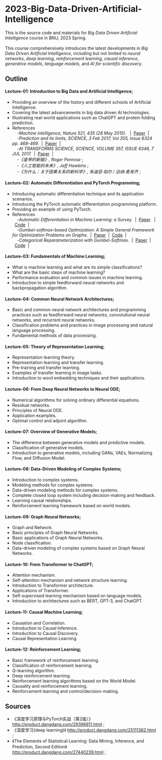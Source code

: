 # 2023-Big-Data-Driven-Artificial-Intelligence
This is the source code and materials for *Big Data Driven Artificial Intelligence* course in BNU, 2023 Spring.<br>
<br>
This course comprehensively introduces the latest developments in *Big Data Driven Artificial Intelligence*, including but not limited to *neural networks*, *deep learning*, *reinforcement learning*, *causal inference*, *generative models*, *language models*, and *AI for scientific discovery*. 

## Outline

#### Lecture-01: Introduction to Big Data and Artificial Intelligence;<br>
+  Providing an overview of the history and different schools of Artificial Intelligence.
+  Covering the latest advancements in big data driven AI technologies. 
+  Illustrating real-world applications such as ChatGPT and protein folding prediction.
+  References<br>
&nbsp;&nbsp;&nbsp;&nbsp;-*Machine intelligence, Nature 521, 435 (28 May 2015).* &nbsp;&nbsp;|&nbsp;&nbsp;[Paper](https://www.nature.com/articles/521435a)&nbsp;&nbsp;|<br>
&nbsp;&nbsp;&nbsp;&nbsp;-*Prediction and its limits, SCIENCE, 3 Feb 2017, Vol 355, Issue 6324 pp. 468-469.*&nbsp;&nbsp;|&nbsp;&nbsp;[Paper](https://www.science.org/doi/10.1126/science.355.6324.468)&nbsp;&nbsp;|<br>
&nbsp;&nbsp;&nbsp;&nbsp;-*AI TRANSFORMS SCIENCE, SCIENCE, VOLUME 357, ISSUE 6346, 7 JUL 2017.*&nbsp;&nbsp;|&nbsp;&nbsp;[Paper](https://www.science.org/toc/science/357/6346)&nbsp;&nbsp;|<br>
&nbsp;&nbsp;&nbsp;&nbsp;-_《皇帝的新脑》, Roger Penrose_ ;<br>
&nbsp;&nbsp;&nbsp;&nbsp;-_《人工智能的未来》, Jeff Hawkins_ ;<br>
&nbsp;&nbsp;&nbsp;&nbsp;-_《为什么：关于因果关系的新科学》, 朱迪亚·珀尔 / 达纳·麦肯齐_ ;<br>
#### Lecture-02: Automatic Differentiation and PyTorch Programming;<br>
+  Introducing automatic differentiation technique and its application scenarios.
+  Introducing the PyTorch automatic differentiation programming platform.
+  Providing an example of using PyTorch.
+  References<br>
&nbsp;&nbsp;&nbsp;&nbsp;-*Automatic Differentiation in Machine Learning: a Survey.*&nbsp;&nbsp;|&nbsp;&nbsp;[Paper](https://arxiv.org/abs/1502.05767) &nbsp;&nbsp;|&nbsp;&nbsp;[Code](https://paperswithcode.com/paper/automatic-differentiation-in-machine-learning)&nbsp;&nbsp;|<br>
&nbsp;&nbsp;&nbsp;&nbsp;-*Gumbel-softmax-based Optimization: A Simple General Framework for Optimization Problems on Graphs.*&nbsp;&nbsp;|&nbsp;&nbsp;[Paper](https://arxiv.org/abs/2004.07300)&nbsp;&nbsp;|&nbsp;&nbsp;[Code](https://github.com/bnusss/GSO)&nbsp;&nbsp;|<br>
&nbsp;&nbsp;&nbsp;&nbsp;-*Categorical Reparameterization with Gumbel-Softmax.*&nbsp;&nbsp;|&nbsp;&nbsp;[Paper](https://arxiv.org/abs/1611.01144)&nbsp;&nbsp;|&nbsp;&nbsp;[Code](https://paperswithcode.com/paper/categorical-reparameterization-with-gumbel)&nbsp;&nbsp;|<br>
#### Lecture-03: Fundamentals of Machine Learning;<br>
+  What is machine learning and what are its simple classifications? 
+  What are the basic steps of machine learning? 
+  Performance evaluation and common issues in machine learning. 
+  Introduction to simple feedforward neural networks and backpropagation algorithm.
#### Lecture-04: Common Neural Network Architectures;<br>
+  Basic and common neural network architectures and programming practices such as feedforward neural networks, convolutional neural networks, and recurrent neural networks. 
+  Classification problems and practices in image processing and natural language processing.
+  Fundamental methods of data processing.
#### Lecture-05: Theory of Representation Learning;<br>
+  Representation learning theory.
+  Representation learning and transfer learning.
+  Pre-training and transfer learning.
+  Examples of transfer learning in image tasks.
+  Introduction to word embedding techniques and their applications.
#### Lecture-06: From Deep Neural Networks to Neural ODE;<br>
+  Numerical algorithms for solving ordinary differential equations.
+  Residual networks.
+  Principles of Neural ODE.
+  Application examples.
+  Optimal control and adjoint algorithm.
#### Lecture-07: Overview of Generative Models;<br>
+  The difference between generative models and predictive models.
+  Classification of generative models.
+  Introduction to generative models, including GANs, VAEs, Normalizing Flow, and Diffusion Model.
#### Lecture-08: Data-Driven Modeling of Complex Systems;<br>
+  Introduction to complex systems.
+  Modeling methods for complex systems.
+  Data-driven modeling methods for complex systems.
+  Complete closed loop system including decision-making and feedback.
+  Learning causal relationships.
+  Reinforcement learning framework based on world models.
#### Lecture-09: Graph Neural Networks;<br>
+  Graph and Network.
+  Basic principles of Graph Neural Networks.
+  Basic applications of Graph Neural Networks.
+  Node classification.
+  Data-driven modeling of complex systems based on Graph Neural Networks.
#### Lecture-10: From Transformer to ChatGPT;<br>
+  Attention mechanism.
+  Self-attention mechanism and network structure learning.
+  Introduction to Transformer architecture.
+  Applications of Transformer.
+  Self-supervised learning mechanism based on language models.
+  Introduction to architectures such as BERT, GPT-3, and ChatGPT.
#### Lecture-11: Causal Machine Learning;<br>
+  Causation and Correlation.
+  Introduction to Causal Inference.
+  Introduction to Causal Discovery.
+  Causal Representation Learning.
#### Lecture-12: Reinforcement Learning;<br>
+  Basic framework of reinforcement learning.
+  Classification of reinforcement learning.
+  Q-learning algorithm.
+  Deep reinforcement learning.
+  Reinforcement learning algorithms based on the World Model.
+  Causality and reinforcement learning.
+  Reinforcement learning and control/decision-making.

## Sources

  + 《深度学习原理与PyTorch实战（第2版）》 http://product.dangdang.com/29396811.html ;<br>
  + 《深度学习(deep learning)》 http://product.dangdang.com/25111382.html ;<br>
  + 《The Elements of Statistical Learning: Data Mining, Inference, and Prediction, Second Edition》 http://product.dangdang.com/27440239.html ;<br>
  
